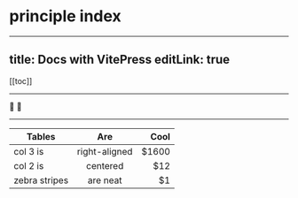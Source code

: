 # principle index

---
title: Docs with VitePress
editLink: true
---


[[toc]]

---

:tada: :100:

---

| Tables        | Are           | Cool  |
| ------------- |:-------------:| -----:|
| col 3 is      | right-aligned | $1600 |
| col 2 is      | centered      |   $12 |
| zebra stripes | are neat      |    $1 |
